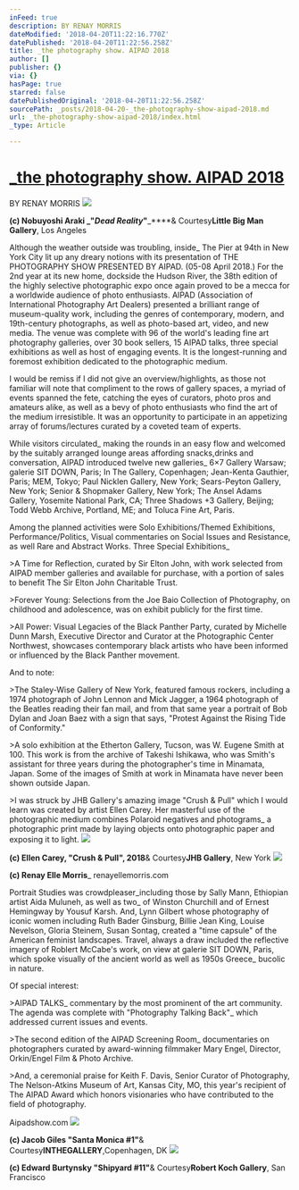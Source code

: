 ```yaml
---
inFeed: true
description: BY RENAY MORRIS
dateModified: '2018-04-20T11:22:16.770Z'
datePublished: '2018-04-20T11:22:56.258Z'
title: _the photography show. AIPAD 2018
author: []
publisher: {}
via: {}
hasPage: true
starred: false
datePublishedOriginal: '2018-04-20T11:22:56.258Z'
sourcePath: _posts/2018-04-20-_the-photography-show-aipad-2018.md
url: _the-photography-show-aipad-2018/index.html
_type: Article

---
```

# [\_the photography show. AIPAD 2018][0]

BY RENAY MORRIS
![](https://the-grid-user-content.s3-us-west-2.amazonaws.com/a0fd3536-328c-44fa-bd88-5d3bfdaa5a7d.png)

**(c) Nobuyoshi Araki **_**"**_**Dead Reality**_**"**_****& Courtesy**Little Big Man Gallery**, Los Angeles

Although the weather outside was troubling, inside\_ The Pier at 94th in New York City lit up any dreary notions with its presentation of  THE PHOTOGRAPHY SHOW PRESENTED BY AIPAD. (05-08 April 2018.) For the 2nd year at its new home, dockside the Hudson River, the 38th edition of the highly selective photographic expo once again proved to be a mecca for a worldwide audience of photo enthusiasts. AIPAD (Association of International Photography Art Dealers) presented a brilliant range of museum-quality work, including the genres of contemporary, modern, and 19th-century photographs, as well as photo-based art, video, and new media. The venue was complete with 96 of the world's leading fine art photography galleries, over 30 book sellers, 15 AIPAD talks, three special exhibitions as well as host of engaging events. It is the longest-running and foremost exhibition dedicated to the photographic medium.

I would be remiss if I did not give an overview/highlights, as those not familiar will note that compliment to the rows of gallery spaces, a myriad of events spanned the fete, catching the eyes of curators, photo pros and amateurs alike, as well as a bevy of photo enthusiasts who find the art of the medium irresistible. It was an opportunity to participate in an appetizing array of forums/lectures curated by a coveted team of experts.

While visitors circulated\_ making the rounds in an easy flow and welcomed by the suitably arranged lounge areas affording snacks,drinks and conversation, AIPAD introduced twelve new galleries\_ 6×7 Gallery Warsaw; galerie SIT DOWN, Paris; In The Gallery, Copenhagen; Jean-Kenta Gauthier, Paris; MEM, Tokyo; Paul Nicklen Gallery, New York; Sears-Peyton Gallery, New York; Senior & Shopmaker Gallery, New York; The Ansel Adams Gallery, Yosemite National Park, CA; Three Shadows +3 Gallery, Beijing; Todd Webb Archive, Portland, ME; and Toluca Fine Art, Paris.

Among the planned activities were Solo Exhibitions/Themed Exhibitions, Performance/Politics, Visual commentaries on Social Issues and Resistance, as well Rare and Abstract Works. Three Special Exhibitions\_

\>A Time for Reflection, curated by Sir Elton John, with work selected from AIPAD member galleries and available for purchase, with a portion of sales to benefit The Sir Elton John Charitable Trust.

\>Forever Young: Selections from the Joe Baio Collection of Photography, on childhood and adolescence, was on exhibit publicly for the first time.

\>All Power: Visual Legacies of the Black Panther Party, curated by Michelle Dunn Marsh, Executive Director and Curator at the Photographic Center Northwest, showcases contemporary black artists who have been informed or influenced by the Black Panther movement.

And to note:

\>The Staley-Wise Gallery of New York, featured famous rockers, including a 1974 photograph of John Lennon and Mick Jagger, a 1964 photograph of the Beatles reading their fan mail, and from that same year a portrait of Bob Dylan and Joan Baez with a sign that says, "Protest Against the Rising Tide of Conformity."

\>A solo exhibition at the Etherton Gallery, Tucson, was W. Eugene Smith at 100\. This work is from the archive of Takeshi Ishikawa, who was Smith's assistant for three years during the photographer's time in Minamata, Japan. Some of the images of Smith at work in Minamata have never been shown outside Japan.

\>I was struck by JHB Gallery's amazing image "Crush & Pull" which I would learn was created by artist Ellen Carey. Her masterful use of the photographic medium combines Polaroid negatives and photograms\_ a photographic print made by laying objects onto photographic paper and exposing it to light.
![](https://imgflo.herokuapp.com/graph/2b2431f8e7ba7b0/5f5bd8e5ccb2e2e8ca7f12e7d8d30606/croprotate.png?cropheight=1489&cropwidth=1579&degrees=0&input=https%3A%2F%2Fthe-grid-user-content.s3-us-west-2.amazonaws.com%2Fdc12df0c-fa2d-4710-87d8-d28172f8e7ca.png&x=319&y=0)

**(c) Ellen Carey, "Crush & Pull", 2018**& Courtesy**JHB Gallery**, New York
![](https://the-grid-user-content.s3-us-west-2.amazonaws.com/797321d7-127c-41f4-9339-62875a87859f.png)

**(c) Renay Elle Morris**\_ renayellemorris.com 

Portrait Studies was crowdpleaser\_including those by Sally Mann, Ethiopian artist Aida Muluneh, as well as two\_ of Winston Churchill and of Ernest Hemingway by Yousuf Karsh. And, Lynn Gilbert whose photography of iconic women including Ruth Bader Ginsburg, Billie Jean King, Louise Nevelson, Gloria Steinem, Susan Sontag, created a "time capsule" of the American feminist landscapes. Travel, always a draw included the reflective imagery of Roblert McCabe's work, on view at galerie SIT DOWN, Paris, which spoke visually of the ancient world as well as 1950s Greece\_ bucolic in nature.

Of special interest:

\>AIPAD TALKS\_ commentary by the most prominent of the art community. The agenda was complete with "Photography Talking Back"\_ which addressed current issues and events.

\>The second edition of the AIPAD Screening Room\_ documentaries on photographers curated by award-winning filmmaker Mary Engel, Director, Orkin/Engel Film & Photo Archive.

\>And, a ceremonial praise for Keith F. Davis, Senior Curator of Photography, The Nelson-Atkins Museum of Art, Kansas City, MO, this year's recipient of The AIPAD Award which honors visionaries who have contributed to the field of photography.

Aipadshow.com
![](https://the-grid-user-content.s3-us-west-2.amazonaws.com/0a82fee1-8ceb-4c56-95b1-f4e8cf86faa4.png)

**(c) Jacob Giles "Santa Monica \#1"**& Courtesy**INTHEGALLERY**,Copenhagen, DK
![](https://the-grid-user-content.s3-us-west-2.amazonaws.com/76fa81fd-c1d5-4d37-b3b3-0c5fc24d7cb0.png)

**(c) Edward Burtynsky "Shipyard \#11"**& Courtesy**Robert Koch Gallery**, San Francisco

[0]: http://renayellemorris.com/_the-photography-show-aipad-2018/ "Permalink to _the photography show. AIPAD 2018"